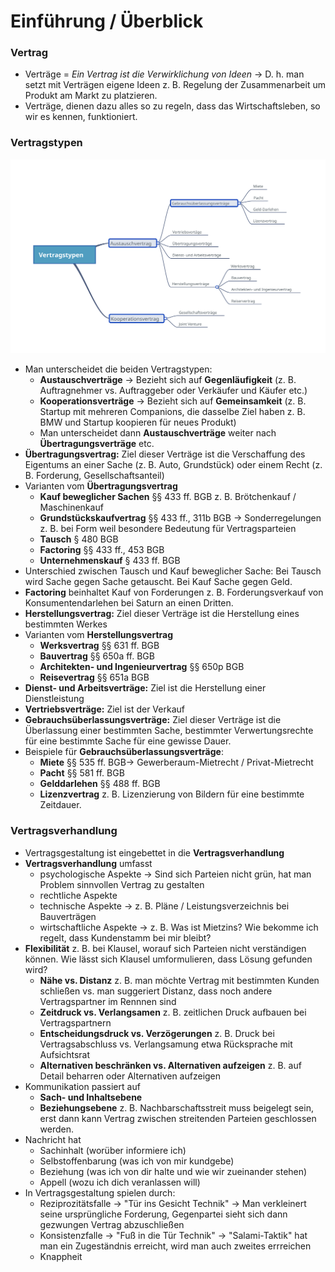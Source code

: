 # Einführung / Überblick

### Vertrag

* Verträge = _Ein Vertrag ist die Verwirklichung von Ideen_ → D. h. man setzt mit Verträgen eigene Ideen z. B. Regelung der Zusammenarbeit um Produkt am Markt zu platzieren.
* Verträge, dienen dazu alles so zu regeln, dass das Wirtschaftsleben, so wir es kennen, funktioniert.

### Vertragstypen 

![](../../.gitbook/assets/vertragstypen.svg)

* Man unterscheidet die beiden Vertragstypen:
  * **Austauschverträge** → Bezieht sich auf **Gegenläufigkeit** \(z. B. Auftragnehmer vs. Auftraggeber oder Verkäufer und Käufer etc.\)
  * **Kooperationsverträge** → Bezieht sich auf **Gemeinsamkeit** \(z. B. Startup mit mehreren Companions, die dasselbe Ziel haben z. B. BMW und Startup koopieren für neues Produkt\)
  * Man unterscheidet dann **Austauschverträge** weiter nach **Übertragungsverträge** etc.
* **Übertragungsvertrag:** Ziel dieser Verträge ist die Verschaffung des Eigentums an einer Sache \(z. B. Auto, Grundstück\) oder einem Recht \(z. B. Forderung, Gesellschaftsanteil\)
* Varianten vom **Übertragungsvertrag**
  * **Kauf beweglicher Sachen** §§ 433 ff. BGB z. B. Brötchenkauf / Maschinenkauf
  * **Grundstückskaufvertrag** §§ 433 ff., 311b BGB → Sonderregelungen z. B. bei Form weil besondere Bedeutung für Vertragsparteien
  * **Tausch** § 480 BGB
  * **Factoring** §§ 433 ff., 453 BGB
  * **Unternehmenskauf** § 433 ff. BGB
* Unterschied zwischen Tausch und Kauf beweglicher Sache: Bei Tausch wird Sache gegen Sache getauscht. Bei Kauf Sache gegen Geld.
* **Factoring** beinhaltet Kauf von Forderungen z. B. Forderungsverkauf von Konsumentendarlehen bei Saturn an einen Dritten.
* **Herstellungsvertrag:** Ziel dieser Verträge ist die Herstellung eines bestimmten Werkes
* Varianten vom **Herstellungsvertrag**
  * **Werksvertrag** §§ 631 ff. BGB
  * **Bauvertrag** §§ 650a ff. BGB
  * **Architekten- und Ingenieurvertrag** §§ 650p BGB
  * **Reisevertrag** §§ 651a BGB
* **Dienst- und Arbeitsverträge:** Ziel ist die Herstellung einer Dienstleistung
* **Vertriebsverträge:** Ziel ist der Verkauf
* **Gebrauchsüberlassungsverträge:** Ziel dieser Verträge ist die Überlassung einer bestimmten Sache, bestimmter Verwertungsrechte für eine bestimmte Sache für eine gewisse Dauer.
* Beispiele für **Gebrauchsüberlassungsverträge**:
  * **Miete** §§ 535 ff. BGB→ Gewerberaum-Mietrecht / Privat-Mietrecht
  * **Pacht** §§ 581 ff. BGB
  * **Gelddarlehen** §§ 488 ff. BGB
  * **Lizenzvertrag** z. B. Lizenzierung von Bildern für eine bestimmte Zeitdauer.

### Vertragsverhandlung

* Vertragsgestaltung ist eingebettet in die **Vertragsverhandlung**
* **Vertragsverhandlung** umfasst
  * psychologische Aspekte → Sind sich Parteien nicht grün, hat man Problem sinnvollen Vertrag  zu gestalten
  * rechtliche Aspekte
  * technische Aspekte  → z. B. Pläne / Leistungsverzeichnis bei Bauverträgen
  * wirtschaftliche Aspekte → z. B. Was ist Mietzins? Wie bekomme ich regelt, dass Kundenstamm bei mir bleibt?
* **Flexibilität** z. B. bei Klausel, worauf sich Parteien nicht verständigen können. Wie lässt sich Klausel umformulieren, dass Lösung gefunden wird?
  * **Nähe vs. Distanz** z. B. man möchte Vertrag mit bestimmten Kunden schließen vs. man suggeriert Distanz, dass noch andere Vertragspartner im Rennnen sind
  * **Zeitdruck vs. Verlangsamen** z. B. zeitlichen Druck aufbauen bei Vertragspartnern
  * **Entscheidungsdruck vs. Verzögerungen** z. B. Druck bei Vertragsabschluss vs. Verlangsamung etwa Rücksprache mit Aufsichtsrat
  * **Alternativen beschränken vs. Alternativen aufzeigen** z. B. auf Detail beharren oder Alternativen aufzeigen
* Kommunikation passiert auf
  * **Sach- und Inhaltsebene**
  * **Beziehungsebene** z. B. Nachbarschaftsstreit muss beigelegt sein, erst dann kann Vertrag zwischen streitenden Parteien geschlossen werden.
* Nachricht hat
  * Sachinhalt \(worüber informiere ich\)
  * Selbstoffenbarung \(was ich von mir kundgebe\)
  * Beziehung \(was ich von dir halte und wie wir zueinander stehen\)
  * Appell \(wozu ich dich veranlassen will\)
* In Vertragsgestaltung spielen durch:
  * Reziprozitätsfalle → "Tür ins Gesicht Technik" → Man verkleinert seine ursprüngliche Forderung, Gegenpartei sieht sich dann gezwungen Vertrag abzuschließen
  * Konsistenzfalle → "Fuß in die Tür Technik" → "Salami-Taktik" hat man ein Zugeständnis erreicht, wird man auch zweites errreichen
  * Knappheit


